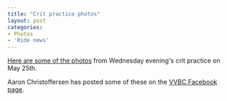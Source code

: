 ```yaml
---
title: "Crit practice photos"
layout: post
categories:
- Photos
- 'Ride news'
---
```


[Here are some of the photos](https://www.dropbox.com/sh/aet2cl7n5m5tugo/AAD4MUe6TDIaDgaqdkqcPxI5a?dl=0) from Wednesday evening's crit practice on May 25th.

Aaron Christoffersen has posted some of these on the [VVBC Facebook page](https://www.facebook.com/media/set/?set=oa.10150192650593843).